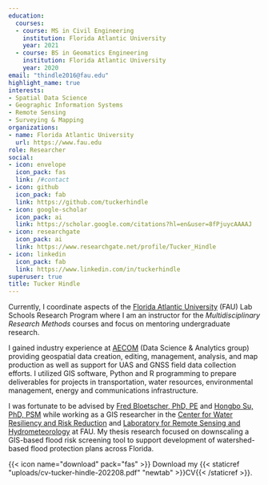 ```yaml
---
education:
  courses:
  - course: MS in Civil Engineering
    institution: Florida Atlantic University
    year: 2021
  - course: BS in Geomatics Engineering
    institution: Florida Atlantic University
    year: 2020
email: "thindle2016@fau.edu"
highlight_name: true
interests:
- Spatial Data Science
- Geographic Information Systems
- Remote Sensing
- Surveying & Mapping
organizations:
- name: Florida Atlantic University
  url: https://www.fau.edu
role: Researcher
social:
- icon: envelope
  icon_pack: fas
  link: /#contact
- icon: github
  icon_pack: fab
  link: https://github.com/tuckerhindle
- icon: google-scholar
  icon_pack: ai
  link: https://scholar.google.com/citations?hl=en&user=8fPjuycAAAAJ
- icon: researchgate
  icon_pack: ai
  link: https://www.researchgate.net/profile/Tucker_Hindle
- icon: linkedin
  icon_pack: fab
  link: https://www.linkedin.com/in/tuckerhindle
superuser: true
title: Tucker Hindle
---
```


Currently, I coordinate aspects of the [Florida Atlantic University](https://www.fau.edu) (FAU) Lab Schools Research Program where I am an instructor for the _Multidisciplinary Research Methods_ courses and focus on mentoring undergraduate research.

I gained industry experience at [AECOM](https://aecom.com) (Data Science & Analytics group) providing geospatial data creation, editing, management, analysis, and map production as well as support for UAS and GNSS field data collection efforts. I utilized GIS software, Python and R programming to prepare deliverables for projects in transportation, water resources, environmental management, energy and communications infrastructure.

I was fortunate to be advised by [Fred Bloetscher, PhD, PE](https://www.researchgate.net/profile/Frederick-Bloetscher) and [Hongbo Su, PhD, PSM](https://www.fau.edu/engineering/directory/faculty/su-h) while working as a GIS researcher in the [Center for Water Resiliency and Risk Reduction](https://www.fau.edu/engineering/research/cwr3/about) and [Laboratory for Remote Sensing and Hydrometeorology](http://faculty.eng.fau.edu/suh) at FAU. My thesis research focused on downscaling a GIS-based flood risk screening tool to support development of watershed-based flood protection plans across Florida.

{{< icon name="download" pack="fas" >}} Download my {{< staticref "uploads/cv-tucker-hindle-202208.pdf" "newtab" >}}CV{{< /staticref >}}.
